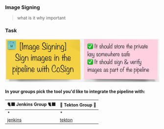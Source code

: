 ### Image Signing
> what is it why important

### Task
![task-image-signing](./images/task-image-signing.png)

#### In your groups pick the tool you'd like to integrate the pipeline with:

| 🐈‍⬛ **Jenkins Group** 🐈‍⬛  |  🐅 **Tekton Group** 🐅 |
|-----------------------|----------------------------|
| *  | *  |
| [jenkins](3-revenge-of-the-automated-testing/8a-jenkins.md) | [tekton](3-revenge-of-the-automated-testing/8b-tekton.md) |
